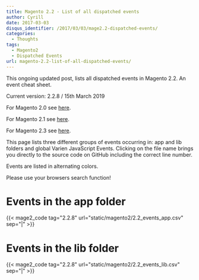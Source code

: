```yaml
---
title: Magento 2.2 - List of all dispatched events
author: Cyrill
date: 2017-03-03
disqus_identifier: /2017/03/03/mage2.2-dispatched-events/
categories:
  - Thoughts
tags:
  - Magento2
  - Dispatched Events
url: magento-2.2-list-of-all-dispatched-events/
---
```


This ongoing updated post, lists all dispatched events in Magento 2.2. An event
cheat sheet.

Current version: 2.2.8 / 15th March 2019

<!--more-->

For Magento 2.0 see [here](magento2-list-of-all-dispatched-events/).

For Magento 2.1 see [here](magento-2.1-list-of-all-dispatched-events/).

For Magento 2.3 see [here](magento-2.3-list-of-all-dispatched-events/).

This page lists three different groups of events occurring in: app and lib folders
and global Varien JavaScript Events. Clicking on the file name brings you directly
to the source code on GitHub including the correct line number.

Events are listed in alternating colors.

Please use your browsers search function!

# Events in the app folder

{{< mage2_code tag="2.2.8" url="static/magento2/2.2_events_app.csv" sep="|" >}}

# Events in the lib folder

{{< mage2_code tag="2.2.8" url="static/magento2/2.2_events_lib.csv" sep="|" >}}
